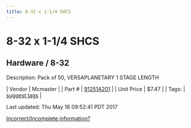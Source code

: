 ```yaml
---
title: 8-32 x 1-1/4 SHCS
---
```


# 8-32 x 1-1/4 SHCS
## Hardware / 8-32
Description: 	Pack of 50, VERSAPLANETARY 1 STAGE LENGTH 

| Vendor | Mcmaster | 
| Part # | [91251A201](https://www.mcmaster.com/#91251A201) | 
| Unit Price | $7.47 | 
| Tags: | [suggest tags](https://docs.google.com/forms/d/e/1FAIpQLSeWyY8v3RgOty-MyWmh9U0iivNYN_molChYyS-0U-o-kOAv_g/viewform) | 

Last updated: Thu May 18 09:52:41 PDT 2017

 [Incorrect/Incomplete information?](https://docs.google.com/forms/d/e/1FAIpQLSeWyY8v3RgOty-MyWmh9U0iivNYN_molChYyS-0U-o-kOAv_g/viewform)